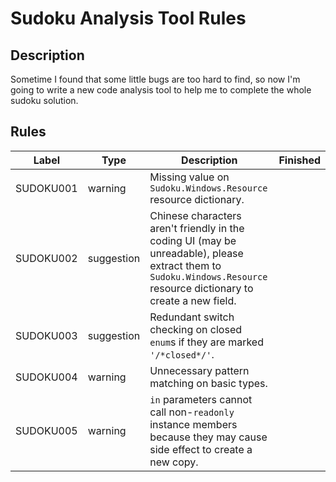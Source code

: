 # Sudoku Analysis Tool Rules

## Description

Sometime I found that some little bugs are too hard to find, so now I'm going to write a new code analysis tool to help me to complete the whole sudoku solution.

## Rules

| Label     | Type       | Description                                                  | Finished |
| --------- | ---------- | ------------------------------------------------------------ | -------- |
| SUDOKU001 | warning    | Missing value on `Sudoku.Windows.Resource` resource dictionary. |          |
| SUDOKU002 | suggestion | Chinese characters aren't friendly in the coding UI (may be unreadable), please extract them to `Sudoku.Windows.Resource` resource dictionary to create a new field. |          |
| SUDOKU003 | suggestion | Redundant switch checking on closed `enum`s if they are marked `'/*closed*/'`. |          |
| SUDOKU004 | warning    | Unnecessary pattern matching on basic types.                 |          |
| SUDOKU005 | warning    | `in` parameters cannot call non-`readonly` instance members because they may cause side effect to create a new copy. |          |

